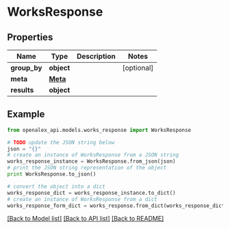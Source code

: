 # WorksResponse


## Properties
Name | Type | Description | Notes
------------ | ------------- | ------------- | -------------
**group_by** | **object** |  | [optional] 
**meta** | [**Meta**](Meta.md) |  | 
**results** | **object** |  | 

## Example

```python
from openalex_api.models.works_response import WorksResponse

# TODO update the JSON string below
json = "{}"
# create an instance of WorksResponse from a JSON string
works_response_instance = WorksResponse.from_json(json)
# print the JSON string representation of the object
print WorksResponse.to_json()

# convert the object into a dict
works_response_dict = works_response_instance.to_dict()
# create an instance of WorksResponse from a dict
works_response_form_dict = works_response.from_dict(works_response_dict)
```
[[Back to Model list]](../README.md#documentation-for-models) [[Back to API list]](../README.md#documentation-for-api-endpoints) [[Back to README]](../README.md)


